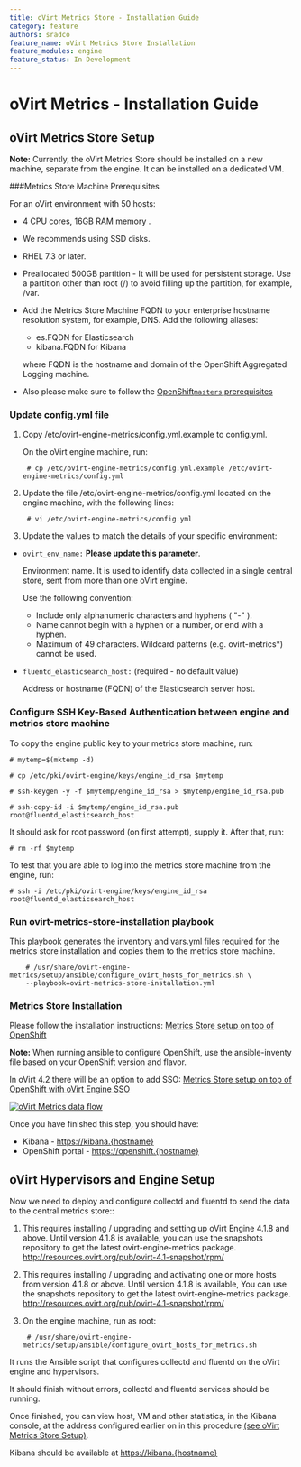 ```yaml
---
title: oVirt Metrics Store - Installation Guide
category: feature
authors: sradco
feature_name: oVirt Metrics Store Installation
feature_modules: engine
feature_status: In Development
---
```

# oVirt Metrics - Installation Guide

## oVirt Metrics Store Setup

**Note:** Currently, the oVirt Metrics Store should be installed on a new machine, separate from the engine.
It can be installed on a dedicated VM.

###Metrics Store Machine Prerequisites

For an oVirt environment with 50 hosts: 
- 4 CPU cores, 16GB RAM memory .
- We recommends using SSD disks.
- RHEL 7.3 or later.
- Preallocated 500GB partition - It will be used for persistent storage. Use a partition other than root (/) to avoid filling up the partition, for example, /var.
- Add the Metrics Store Machine FQDN to your enterprise hostname resolution system, for example, DNS.
Add the following aliases:

    - es.FQDN for Elasticsearch
    - kibana.FQDN for Kibana

    where FQDN is the hostname and domain of the OpenShift Aggregated Logging machine.
- Also please make sure to follow the [OpenShift`masters` prerequisites](  https://docs.openshift.org/latest/install_config/install/prerequisites.html#hardware)

### Update config.yml file

1. Copy  /etc/ovirt-engine-metrics/config.yml.example  to config.yml.

   On the oVirt engine machine, run:

        # cp /etc/ovirt-engine-metrics/config.yml.example /etc/ovirt-engine-metrics/config.yml

2. Update the file /etc/ovirt-engine-metrics/config.yml located on the engine machine, with the following lines:

        # vi /etc/ovirt-engine-metrics/config.yml

3. Update the values to match the details of your specific environment:


- `ovirt_env_name:` **Please update this parameter**.

  Environment name. It is used to identify data collected in a single central
  store, sent from more than one oVirt engine.
  
  Use the following convention: 

  - Include only alphanumeric characters and hyphens ( "-" ).
  - Name cannot begin with a hyphen or a number, or end with a hyphen.
  - Maximum of 49 characters. Wildcard patterns (e.g. ovirt-metrics*) cannot be used.

- `fluentd_elasticsearch_host:` (required - no default value)

  Address or hostname (FQDN) of the Elasticsearch server host.
  
### Configure SSH Key-Based Authentication between engine and metrics store machine

To copy the engine public key to your metrics store machine, run:

    # mytemp=$(mktemp -d)

    # cp /etc/pki/ovirt-engine/keys/engine_id_rsa $mytemp

    # ssh-keygen -y -f $mytemp/engine_id_rsa > $mytemp/engine_id_rsa.pub

    # ssh-copy-id -i $mytemp/engine_id_rsa.pub root@fluentd_elasticsearch_host

It should ask for root password (on first attempt), supply it.
After that, run:

    # rm -rf $mytemp

To test that you are able to log into the metrics store machine from the engine, run:

    # ssh -i /etc/pki/ovirt-engine/keys/engine_id_rsa root@fluentd_elasticsearch_host

### Run ovirt-metrics-store-installation playbook

This playbook generates the inventory and vars.yml files required for the metrics store installation and copies them
to the metrics store machine.

        # /usr/share/ovirt-engine-metrics/setup/ansible/configure_ovirt_hosts_for_metrics.sh \
        --playbook=ovirt-metrics-store-installation.yml

### Metrics Store Installation 

Please follow the installation instructions: [Metrics Store setup on top of OpenShift](https://github.com/ViaQ/Main/blob/master/README-install.md)

**Note:** When running ansible to configure OpenShift, use the ansible-inventy file based on your OpenShift version and flavor.

In oVirt 4.2 there will be an option to add SSO: [Metrics Store setup on top of OpenShift with oVirt Engine SSO](https://www.ovirt.org/blog/2017/05/openshift-openId-integration-with-engine-sso/)


[![oVirt Metrics data flow](/images/wiki/oVirtMetricsDataFlow.jpg)](/images/wiki/oVirtMetricsDataFlow.jpg)

Once you have finished this step, you should have:

  * Kibana - <https://kibana.{hostname}>
  * OpenShift portal - <https://openshift.{hostname}>


## oVirt Hypervisors and Engine Setup ##

Now we need to deploy and configure collectd and fluentd to send the data to the central metrics store::

1. This requires installing / upgrading and setting up oVirt Engine 4.1.8 and above.
   Until version 4.1.8 is available, you can use the snapshots repository to get the latest ovirt-engine-metrics package.
   http://resources.ovirt.org/pub/ovirt-4.1-snapshot/rpm/

2. This requires installing / upgrading and activating one or more hosts from version 4.1.8 or above.
   Until version 4.1.8 is available, You can use the snapshots repository to get the latest ovirt-engine-metrics package.
   http://resources.ovirt.org/pub/ovirt-4.1-snapshot/rpm/

3. On the engine machine, run as root:

        # /usr/share/ovirt-engine-metrics/setup/ansible/configure_ovirt_hosts_for_metrics.sh

It runs the Ansible script that configures collectd and fluentd on the oVirt engine and hypervisors.

It should finish without errors, collectd and fluentd services should be running.

Once finished, you can view host, VM and other statistics, in the Kibana console,
at the address configured earlier on in this procedure [(see oVirt Metrics Store Setup)](https://github.com/ViaQ/Main/blob/master/README-install.md#running-kibana).

Kibana should be available at <https://kibana.{hostname}>
